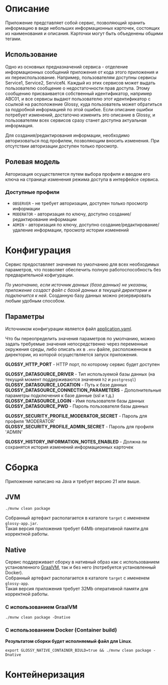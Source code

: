 # Описание

Приложение представляет собой сервис, позволяющий хранить информацию в виде небольших информационных карточек,
состоящих из наименования и описания. Карточки могут быть объеденены общими тегами.

## Использование

Одно из основных предназначений сервиса - отделение информационных сообщений приложения от кода этого приложения и их переиспользование.
Например, пользователям доступны сервисы Service1, Service2, ServiceN.
Каждый из этих сервисов может выдать пользователю сообщение о недостаточности прав доступа.
Этому сообщению присваивается собственный идентификатор, например ABC01, и все сервисы выдают пользователю этот идентификатор с ссылкой на расположение Glossy,
куда пользователь может обратиться за подробной информацией по этой ошибке.
Если описание ошибки потребует изменений, достаточно изменить это описание в Glossy, и пользователям всех сервисов сразу станет доступна актуальная информация.


Для создания/редактирования информации, необходимо авторизоваться под профилем, позволяющим вносить изменения.
При отсутствии авторизации доступен только просмотр.

## Ролевая модель

Авторизация осуществляется путем выбора профиля и вводом его ключа на странице изменения режима доступа в интерфейсе сервиса.

### Доступные профили

- `OBSERVER` - не требует авторизации, доступен только просмотр информации
- `MODERATOR` - авторизация по ключу, доступно создание/редактирование информации
- `ADMIN` - авторизация по ключу, доступно создание/редактирование/удаление информации, просмотр истории изменений

# Конфигурация

Сервис предоставляет значения по умолчанию для всех необходимых параметров, что позволяет обеспечить полную работоспособность без предварительной кофигурации.

*По умолчанию, если источник данных (база данных) не указаны, приложение создаст файл с базой данных в текущей директории
и подключится к ней*.
Созданную базу данных можно резервировать любым удобным способом.

## Параметры

Источником конфигурации является файл [application.yaml](../../src/main/resources/application.yaml).

Что бы переопределить значения параметров по умолчанию, можно задать требуемые значения непосредственно через переменные окружения среды,
либо описать их в `.env` файле, расположенном в директории, из которой осуществляется запуск приложения.

**GLOSSY_HTTP_PORT** - HTTP порт, по которому сервис будет доступен

**GLOSSY_DATASOURCE_DRIVER** - Тип используемой базы данных (на текущий момент поддерживаются значения `h2` и `postgresql`)  
**GLOSSY_DATASOURCE_LOCATION** - Путь к базе данных  
**GLOSSY_DATASOURCE_CONNECTION_PARAMETERS** - Дополнительные параметры подключения к базе данные (ssl и т.д.)  
**GLOSSY_DATASOURCE_LOGIN** - Имя пользователя базы данных  
**GLOSSY_DATASOURCE_PWD** - Пароль пользователя базы данных

**GLOSSY_SECURITY_PROFILE_MODERATOR_SECRET** - Пароль для профиля 'MODERATOR'  
**GLOSSY_SECURITY_PROFILE_ADMIN_SECRET** - Пароль для профиля 'ADMIN'

**GLOSSY_HISTORY_INFORMATION_NOTES_ENABLED** - Должна ли сохранятся история изменений информационных карточек

# Сборка

Приложение написано на Java и требует версию 21 или выше.

## JVM

```shell
./mvnw clean package
```

Собранный артефакт располагается в каталоге `target` с имененем `glossy-app.jar`.  
Такая версия приложения требует 64Mb оперативной памяти для корректной работы.

## Native

Сервис поддерживает сборку в нативный образ как с использованием установленного [GraalVM](https://www.graalvm.org/), так и без него (потребуется установленный Docker).    
Собранный артефакт располагается в каталоге `target` с имененем `glossy-app`.  
Такая версия приложения требует 32Mb оперативной памяти для корректной работы.

### С использованием GraalVM

```shell
./mvnw clean package -Dnative
```

### С использованием Docker (Container build)

**Результатом сборки будет исполняемый файл для Linux**.

```shell
export GLOSSY_NATIVE_CONTAINER_BIULD=true && ./mvnw clean package -Dnative
```

# Контейнеризация